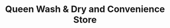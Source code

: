 ---
title: "Queen Wash & Dry and Convenience Store"
url: /cleburne/queen-wash-und-dry-and-convenience-store/
shop: Lebensmittel
---